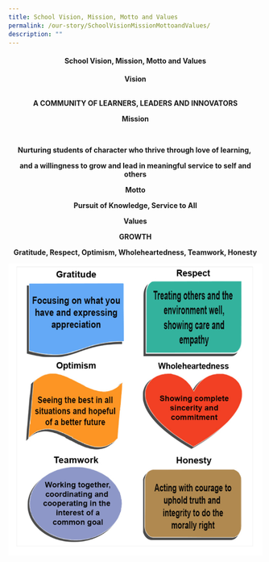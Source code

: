 ```yaml
---
title: School Vision, Mission, Motto and Values
permalink: /our-story/SchoolVisionMissionMottoandValues/
description: ""
---
```

#### <center> School Vision, Mission, Motto and Values </center>




<center> <b>Vision<b>
<br>
 <br>

A COMMUNITY OF LEARNERS, LEADERS AND INNOVATORS

  

<b>Mission<b>

  <br>

Nurturing students of character who thrive through love of learning, 

and a willingness to grow and lead in meaningful service to self and others

  

<center><b>Motto<b>

  <br>

Pursuit of Knowledge, Service to All

  

<b>Values<b>
<br>
	
GROWTH<center>
	
Gratitude, Respect, Optimism, Wholeheartedness, Teamwork, Honesty
	
<img style="width:%" src="/images/SS%20YCK.png">